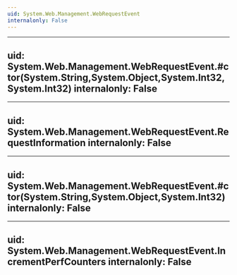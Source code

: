 ```yaml
---
uid: System.Web.Management.WebRequestEvent
internalonly: False
---
```


---
uid: System.Web.Management.WebRequestEvent.#ctor(System.String,System.Object,System.Int32,System.Int32)
internalonly: False
---

---
uid: System.Web.Management.WebRequestEvent.RequestInformation
internalonly: False
---

---
uid: System.Web.Management.WebRequestEvent.#ctor(System.String,System.Object,System.Int32)
internalonly: False
---

---
uid: System.Web.Management.WebRequestEvent.IncrementPerfCounters
internalonly: False
---
